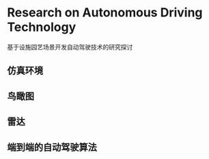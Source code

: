 # Research on Autonomous Driving Technology
基于设施园艺场景开发自动驾驶技术的研究探讨

## 仿真环境

## 鸟瞰图

## 雷达

## 端到端的自动驾驶算法
